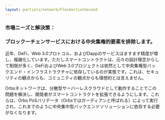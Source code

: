 ```yaml
---
layout: partials/network/FlexSectionSecond
---
```


###  市場ニーズと解決策：
### ブロックーチェンサービスにおける中央集権的要素を排除します。


近年、DeFi、Web 3.0プロトコル、およびDappのサービスはますます精度が増し、複雑化しています。ただしスマートコントラクトは、元々の設計理念からして制限が多く、DeFiおよびWeb 3.0プロジェクトは依然として中央集権型バックエンド・インフラストラクチャに依存しているのが実態です。これは、セキュリティの観点からも、コミュニティの観点からも理想的とは言えません。

Orbsネットワークは、分散型サーバーレスクラウドとして動作することでこの問題を解決し、開発者がスマートコントラクトを拡張できるようにします。これらは、Orbs PoSバリデータ（Orbsではガーディアンと呼ばれる）によって実行され、これまでのように中央集中型バックエンドソリューションに依存する必要がなくなります。